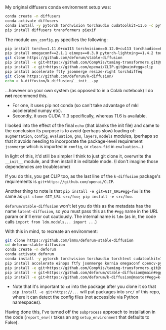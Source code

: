 My original diffusers conda environment setup was:

```sh
conda create -n diffusers
conda activate diffusers
conda install -y pytorch torchvision torchaudio cudatoolkit=11.6 -c pytorch -c conda-forge
pip install diffusers transformers piexif
```

The module `env_config.py` specifies the following:

```sh
pip install torch==1.11.0+cu113 torchvision==0.12.0+cu113 torchaudio==0.11.0 --extra-index-url https://download.pytorch.org/whl/cu113
pip install omegaconf==2.1.1 einops==0.3.0 pytorch-lightning==1.4.2 torchmetrics==0.6.0 torchtext==0.2.3 transformers==4.19.2 kornia==0.6
git clone https://github.com/deforum/stable-diffusion
pip install -e git+https://github.com/CompVis/taming-transformers.git@master#egg=taming-transformers
pip install -e git+https://github.com/openai/CLIP.git@main#egg=clip
pip install accelerate ftfy jsonmerge resize-right torchdiffeq
git clone https://github.com/deforum/k-diffusion/
echo > k-diffusion/k_diffusion/__init__.py
```

...however on your own system (as opposed to in a Colab notebook) I do **not** recommend this.

- For one, it uses pip not conda (so can't take advantage of mkl accelerated numpy etc).
- Secondly, it uses CUDA 11.3 specifically, whereas 11.6 is available.

I looked into the effect of the final `echo` (that blanks the init file) and came to the conclusion
its purpose is to avoid (perhaps slow) loading of: `augmentation`, `config`, `evaluation`, `gns`, `layers`, `models` modules,
(perhaps so that it avoids needing to incorporate the package-level requirement `jsonmerge` which is
imported in `config`, or `clean-fid` in `evaluation`...)

In light of this, it'd still be simpler I think to just git clone it, overwrite the `__init__`
module, and then install it in editable mode. (I don't imagine those dependencies are troublesome)

If you do this, you get CLIP too, as the last line of the `k-diffusion` package's requirements is
`git+https://github.com/openai/CLIP`.

Another thing to note is that `pip install -e git+GIT_URL#egg=foo` is the same as `git clone GIT_URL src/foo; pip install -e src/foo`.

`deforum/stable-diffusion` won't let you do this as the metadata has the name `latent-diffusion`, so
you must pass this as the `#egg` name in the URL param or it'll error out cautiously.
The internal name is `ldm` (as in, the code calls `import from ldm.models... import ...`)

With this in mind, to recreate an environment:

```sh
git clone https://github.com/lmmx/deforum-stable-diffusion
cd deforum-stable-diffusion
conda create -n deforum
conda activate deforum
conda install -y pytorch torchvision torchaudio torchtext cudatoolkit=11.6 pytorch-lightning -c pytorch -c conda-forge
pip install accelerate einops ftfy jsonmerge kornia omegaconf opencv-python resize-right torchdiffeq torchmetrics transformers
pip install -e git+https://github.com/CompVis/taming-transformers.git@master#egg=taming-transformers
pip install -e git+https://github.com/deforum/stable-diffusion@main#egg=latent-diffusion
pip install -e git+https://github.com/deforum/k-diffusion@master#egg=k-diffusion
```

- Note that it's important to `cd` into the package after you clone it so that `pip install -e git+https://...`
  will put packages into `src/` of this repo, where it can detect the config files (not accessible via Python namespaces).

Having done this, I've turned off the `subprocess` approach to installation in the code
(`report_env()` takes an arg `setup_environment` that defaults to False).
